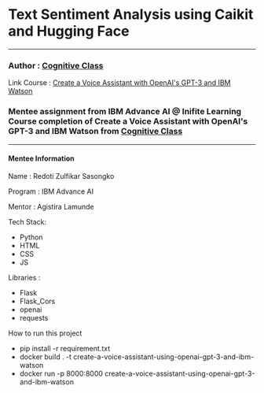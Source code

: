 # Text Sentiment Analysis using Caikit and Hugging Face
 
---

### Author : [Cognitive Class](https://cognitiveclass.ai/) 
Link Course : [Create a Voice Assistant with OpenAI's GPT-3 and IBM Watson](https://cognitiveclass.ai/courses/chatapp-powered-by-openai)

### Mentee assignment from IBM Advance AI @ Inifite Learning Course completion of Create a Voice Assistant with OpenAI's GPT-3 and IBM Watson from [Cognitive Class](https://cognitiveclass.ai/)

---

#### Mentee Information
Name : Redoti Zulfikar Sasongko

Program : IBM Advance AI

Mentor : Agistira Lamunde

Tech Stack:
- Python
- HTML
- CSS
- JS

Libraries :
- Flask
- Flask_Cors
- openai
- requests

How to run this project
- pip install -r requirement.txt
- docker build . -t create-a-voice-assistant-using-openai-gpt-3-and-ibm-watson
- docker run -p 8000:8000 create-a-voice-assistant-using-openai-gpt-3-and-ibm-watson
